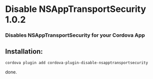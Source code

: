 # Disable NSAppTransportSecurity 1.0.2

### Disables NSAppTransportSecurity for your Cordova App

## Installation:

`cordova plugin add cordova-plugin-disable-nsapptransportsecurity`

done.
